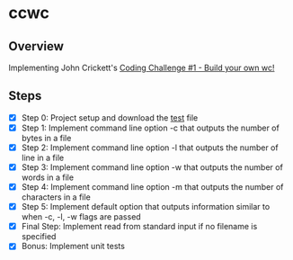 # ccwc

## Overview
Implementing John Crickett's [Coding Challenge #1 - Build your own wc!](https://codingchallenges.fyi/challenges/challenge-wc)

## Steps
* [x] Step 0: Project setup and download the [test](https://www.dropbox.com/scl/fi/d4zs6aoq6hr3oew2b6a9v/test.txt?rlkey=20c9d257pxd5emjjzd1gcbn03&dl=0) file
* [x] Step 1: Implement command line option -c that outputs the number of bytes in a file
* [x] Step 2: Implement command line option -l that outputs the number of line in a file
* [x] Step 3: Implement command line option -w that outputs the number of words in a file
* [x] Step 4: Implement command line option -m that outputs the number of characters in a file
* [x] Step 5: Implement default option that outputs information similar to when -c, -l, -w flags are passed
* [x] Final Step: Implement read from standard input if no filename is specified
* [x] Bonus: Implement unit tests